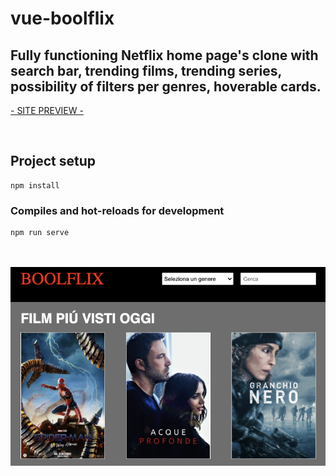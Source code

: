 # vue-boolflix

## Fully functioning Netflix home page's clone with search bar, trending films, trending series, possibility of filters per genres, hoverable cards.

<a href=" https://vue-boolflix.web.app" target="_blank">- SITE PREVIEW -</a> 

<br>

## Project setup
```
npm install
```

### Compiles and hot-reloads for development
```
npm run serve
```
<br>
<br>
<img src="./src/assets/img/vue-boolflix-img.png">
